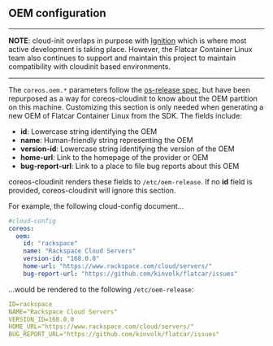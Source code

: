 ## OEM configuration

---

**NOTE**: cloud-init overlaps in purpose with [Ignition][ignition] which is where most active development is taking place. However, the Flatcar Container Linux team also continues to support and maintain this project to maintain compatibility with cloudinit based environments.

[ignition]: https://docs.flatcar-linux.org/ignition/what-is-ignition/#what-is-ignition
[provisioning]: https://docs.flatcar-linux.org/os/provisioning/

---

The `coreos.oem.*` parameters follow the [os-release spec][os-release], but have been repurposed as a way for coreos-cloudinit to know about the OEM partition on this machine. Customizing this section is only needed when generating a new OEM of Flatcar Container Linux from the SDK. The fields include:

- **id**: Lowercase string identifying the OEM
- **name**: Human-friendly string representing the OEM
- **version-id**: Lowercase string identifying the version of the OEM
- **home-url**: Link to the homepage of the provider or OEM
- **bug-report-url**: Link to a place to file bug reports about this OEM

coreos-cloudinit renders these fields to `/etc/oem-release`.
If no **id** field is provided, coreos-cloudinit will ignore this section.

For example, the following cloud-config document...

```yaml
#cloud-config
coreos:
  oem:
    id: "rackspace"
    name: "Rackspace Cloud Servers"
    version-id: "168.0.0"
    home-url: "https://www.rackspace.com/cloud/servers/"
    bug-report-url: "https://github.com/kinvolk/flatcar/issues"
```

...would be rendered to the following `/etc/oem-release`:

```yaml
ID=rackspace
NAME="Rackspace Cloud Servers"
VERSION_ID=168.0.0
HOME_URL="https://www.rackspace.com/cloud/servers/"
BUG_REPORT_URL="https://github.com/kinvolk/flatcar/issues"
```

[os-release]: http://www.freedesktop.org/software/systemd/man/os-release.html
